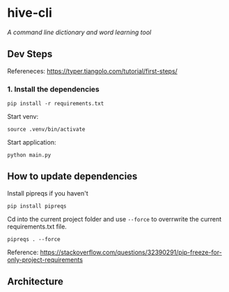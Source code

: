 # hive-cli

_A command line dictionary and word learning tool_

## Dev Steps

Refereneces: https://typer.tiangolo.com/tutorial/first-steps/

### 1. Install the dependencies

```
pip install -r requirements.txt
```
Start venv: 
```
source .venv/bin/activate
```

Start application:
```
python main.py
```

## How to update dependencies

Install pipreqs if you haven't

`pip install pipreqs`

Cd into the current project folder and use `--force` to overrwrite the current requirements.txt file.

`pipreqs . --force`

Reference: https://stackoverflow.com/questions/32390291/pip-freeze-for-only-project-requirements

## Architecture
